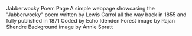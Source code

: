 Jabberwocky Poem Page
A simple webpage showcasing the "Jabberwocky" poem written by Lewis Carrol all the way back in 1855 and fully published in 1871 
Coded by Echo Idenden
Forest image by Rajan Shendre
Background image by Annie Spratt